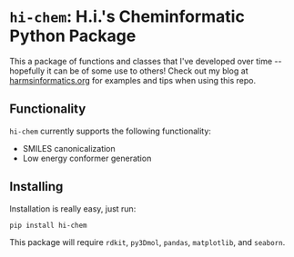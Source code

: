 # `hi-chem`: H.i.'s Cheminformatic Python Package

This a package of functions and classes that I've developed over time -- 
hopefully it can be of some use to others!
Check out my blog at [harmsinformatics.org](https://harmsinformatics.org) for examples and tips when using this repo.

## Functionality
`hi-chem` currently supports the following functionality:
- SMILES canonicalization
- Low energy conformer generation

## Installing
Installation is really easy, just run:
```angular2html
pip install hi-chem
```

This package will require `rdkit`, `py3Dmol`, `pandas`, `matplotlib`, and `seaborn`.

